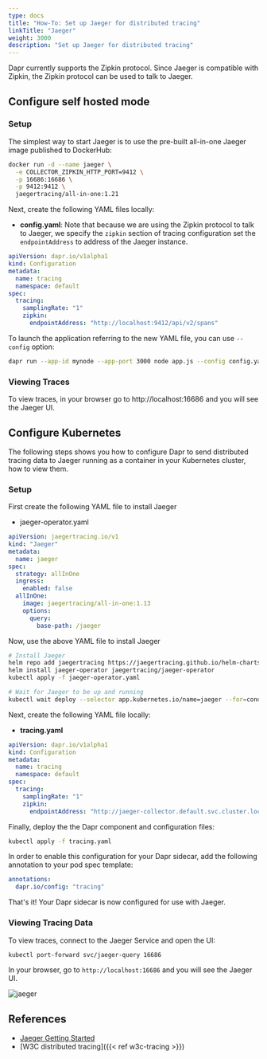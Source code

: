 ```yaml
---
type: docs
title: "How-To: Set up Jaeger for distributed tracing"
linkTitle: "Jaeger"
weight: 3000
description: "Set up Jaeger for distributed tracing"
---
```


Dapr currently supports the Zipkin protocol. Since Jaeger is compatible with Zipkin, the Zipkin protocol can be used to talk to Jaeger.

## Configure self hosted mode

### Setup

The simplest way to start Jaeger is to use the pre-built all-in-one Jaeger image published to DockerHub:

```bash
docker run -d --name jaeger \
  -e COLLECTOR_ZIPKIN_HTTP_PORT=9412 \
  -p 16686:16686 \
  -p 9412:9412 \
  jaegertracing/all-in-one:1.21
```


Next, create the following YAML files locally:

* **config.yaml**: Note that because we are using the Zipkin protocol to talk to Jaeger, we specify the `zipkin` section of tracing configuration set the `endpointAddress` to address of the Jaeger instance.

```yaml
apiVersion: dapr.io/v1alpha1
kind: Configuration
metadata:
  name: tracing
  namespace: default
spec:
  tracing:
    samplingRate: "1"
    zipkin:
      endpointAddress: "http://localhost:9412/api/v2/spans"
```

To launch the application referring to the new YAML file, you can use `--config` option:

```bash
dapr run --app-id mynode --app-port 3000 node app.js --config config.yaml
```

### Viewing Traces
To view traces, in your browser go to http://localhost:16686 and you will see the Jaeger UI.

## Configure Kubernetes
The following steps shows you how to configure Dapr to send distributed tracing data to Jaeger running as a container in your Kubernetes cluster, how to view them.

### Setup

First create the following YAML file to install Jaeger
* jaeger-operator.yaml
```yaml
apiVersion: jaegertracing.io/v1
kind: "Jaeger"
metadata:
  name: jaeger
spec:
  strategy: allInOne
  ingress:
    enabled: false
  allInOne:
    image: jaegertracing/all-in-one:1.13
    options:
      query:
        base-path: /jaeger
```

Now, use the above YAML file to install Jaeger
```bash
# Install Jaeger
helm repo add jaegertracing https://jaegertracing.github.io/helm-charts
helm install jaeger-operator jaegertracing/jaeger-operator
kubectl apply -f jaeger-operator.yaml

# Wait for Jaeger to be up and running
kubectl wait deploy --selector app.kubernetes.io/name=jaeger --for=condition=available
```

Next, create the following YAML file locally:

* **tracing.yaml**

```yaml
apiVersion: dapr.io/v1alpha1
kind: Configuration
metadata:
  name: tracing
  namespace: default
spec:
  tracing:
    samplingRate: "1"
    zipkin:
      endpointAddress: "http://jaeger-collector.default.svc.cluster.local:9411/api/v2/spans"
```

Finally, deploy the the Dapr component and configuration files:

```bash
kubectl apply -f tracing.yaml
```

In order to enable this configuration for your Dapr sidecar, add the following annotation to your pod spec template:

```yml
annotations:
  dapr.io/config: "tracing"
```

That's it! Your Dapr sidecar is now configured for use with Jaeger.

### Viewing Tracing Data

To view traces, connect to the Jaeger Service and open the UI:

```bash
kubectl port-forward svc/jaeger-query 16686
```

In your browser, go to `http://localhost:16686` and you will see the Jaeger UI.

![jaeger](/images/jaeger_ui.png)

## References
- [Jaeger Getting Started](https://www.jaegertracing.io/docs/1.21/getting-started/#all-in-one)
- [W3C distributed tracing]({{< ref w3c-tracing >}})
